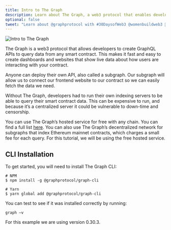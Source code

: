 ```yaml
---
title: Intro to The Graph
description: Learn about The Graph, a web3 protocol that enables developers to create APIs to query data from the blockchain.
optional: false
tweet: "Learn about @graphprotocol with #30DaysofWeb3 @womenbuildweb3 👾"
---
```


![Intro to The Graph](https://user-images.githubusercontent.com/15064710/180662082-82426a3c-4a63-40d4-a30b-ce23bae7a38f.png)

The Graph is a web3 protocol that allows developers to create GraphQL APIs to query data from any smart contract. This makes it fast and easy to create dashboards and websites that show live data about how users are interacting with your contract.

Anyone can deploy their own API, also called a subgraph. Our subgraph will allow us to connect our frontend website to our contract so we can easily fetch the data we need.

Without The Graph, developers had to run their own indexing servers to be able to query their smart contract data. This can be expensive to run, and because it’s a centralized server it could be vulnerable to down-time and censorship.

You can use The Graph’s hosted service for free with any chain. You can find a full list [here](https://thegraph.com/hosted-service/). You can also use The Graph’s decentralized network for subgraphs that index Ethereum mainnet contracts, which charges a small fee for each query. For this tutorial, we will be using the free hosted service.

## CLI Installation

To get started, you will need to install The Graph CLI:

```
# NPM
$ npm install -g @graphprotocol/graph-cli

# Yarn
$ yarn global add @graphprotocol/graph-cli
```

You can test to see if it was installed correctly by running:

```
graph —v
```

For this example we are using version 0.30.3.
